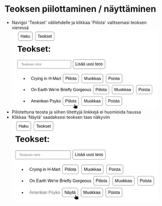# Teoksen piilottaminen / näyttäminen

* Navigoi 'Teokset' välilehdelle ja klikkaa 'Piilota' valitsemasi teoksen vieressä   
![Kuva1](https://github.com/mizhonka/helmetcheck/blob/main/documentation/images/hide1.png)  
* Piilotettuna teosta ja siihen liitettyjä linkkejä ei huomioida haussa
* Klikkaa 'Näytä' saadaksesi teoksen taas näkyviin  
![Kuva1](https://github.com/mizhonka/helmetcheck/blob/main/documentation/images/hide2.png)
